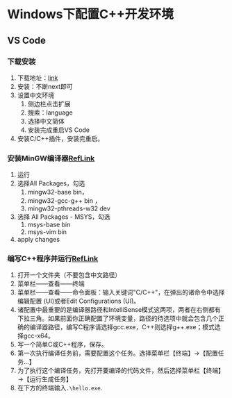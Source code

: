 # Windows下配置C++开发环境
## VS Code
### 下载安装
1. 下载地址：[link](https://code.visualstudio.com/Download)
2. 安装：不断next即可
3. 设置中文环境
   1. 侧边栏点击扩展
   2. 搜索：language
   3. 选择中文简体
   4. 安装完成重启VS Code
4. 安装C/C++插件，安装完重启。
   

### 安装MinGW编译器[RefLink](https://blog.csdn.net/qq_34735535/article/details/53909183)
1. 运行
2. 选择All Packages，勾选
   1. mingw32-base bin，
   2. mingw32-gcc-g++ bin ，
   3. mingw32-pthreads-w32 dev
3. 选择 All Packages - MSYS，勾选
   1. msys-base bin
   2. msys-vim bin
4. apply changes


### 编写C++程序并运行[RefLink](https://zhuanlan.zhihu.com/p/77074009)
1. 打开一个文件夹（不要包含中文路径）
2. 菜单栏——查看——终端
3. 菜单栏——查看——命令面板：输入关键词"C/C++"，在弹出的诸命令中选择编辑配置 (UI)或者Edit Configurations (UI)。
4. 诸配置中最重要的是编译器路径和IntelliSense模式这两项，两者在右侧都有下拉三角。如果前面你正确配置了环境变量，路径的待选项中就会包含几个正确的编译器路径，编写C程序请选择gcc.exe，C++则选择g++.exe；模式选择gcc-x64。
5. 写一个简单C或C++程序，保存。
6. 第一次执行编译任务前，需要配置这个任务。选择菜单栏【终端】→【配置任务…】
7. 为了执行这个编译任务，先打开要编译的代码文件，然后选择菜单栏【终端】→【运行生成任务】
8. 在下方的终端输入`.\hello.exe`.